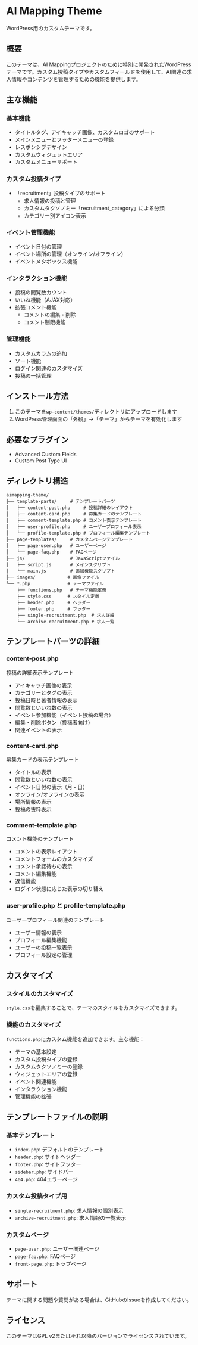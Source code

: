 # AI Mapping Theme

WordPress用のカスタムテーマです。

## 概要

このテーマは、AI Mappingプロジェクトのために特別に開発されたWordPressテーマです。カスタム投稿タイプやカスタムフィールドを使用して、AI関連の求人情報やコンテンツを管理するための機能を提供します。

## 主な機能

### 基本機能
- タイトルタグ、アイキャッチ画像、カスタムロゴのサポート
- メインメニューとフッターメニューの登録
- レスポンシブデザイン
- カスタムウィジェットエリア
- カスタムメニューサポート

### カスタム投稿タイプ
- 「recruitment」投稿タイプのサポート
  - 求人情報の投稿と管理
  - カスタムタクソノミー「recruitment_category」による分類
  - カテゴリー別アイコン表示

### イベント管理機能
- イベント日付の管理
- イベント場所の管理（オンライン/オフライン）
- イベントメタボックス機能

### インタラクション機能
- 投稿の閲覧数カウント
- いいね機能（AJAX対応）
- 拡張コメント機能
  - コメントの編集・削除
  - コメント制限機能

### 管理機能
- カスタムカラムの追加
- ソート機能
- ログイン関連のカスタマイズ
- 投稿の一括管理

## インストール方法

1. このテーマを`wp-content/themes/`ディレクトリにアップロードします
2. WordPress管理画面の「外観」→「テーマ」からテーマを有効化します

## 必要なプラグイン

- Advanced Custom Fields
- Custom Post Type UI

## ディレクトリ構造

```
aimapping-theme/
├── template-parts/     # テンプレートパーツ
│   ├── content-post.php     # 投稿詳細のレイアウト
│   ├── content-card.php     # 募集カードのテンプレート
│   ├── comment-template.php # コメント表示テンプレート
│   ├── user-profile.php     # ユーザープロフィール表示
│   └── profile-template.php # プロフィール編集テンプレート
├── page-templates/     # カスタムページテンプレート
│   ├── page-user.php   # ユーザーページ
│   └── page-faq.php    # FAQページ
├── js/                 # JavaScriptファイル
│   ├── script.js       # メインスクリプト
│   └── main.js         # 追加機能スクリプト
├── images/            # 画像ファイル
└── *.php              # テーマファイル
    ├── functions.php   # テーマ機能定義
    ├── style.css      # スタイル定義
    ├── header.php     # ヘッダー
    ├── footer.php     # フッター
    ├── single-recruitment.php  # 求人詳細
    └── archive-recruitment.php # 求人一覧
```

## テンプレートパーツの詳細

### content-post.php
投稿の詳細表示テンプレート
- アイキャッチ画像の表示
- カテゴリーとタグの表示
- 投稿日時と著者情報の表示
- 閲覧数といいね数の表示
- イベント参加機能（イベント投稿の場合）
- 編集・削除ボタン（投稿者向け）
- 関連イベントの表示

### content-card.php
募集カードの表示テンプレート
- タイトルの表示
- 閲覧数といいね数の表示
- イベント日付の表示（月・日）
- オンライン/オフラインの表示
- 場所情報の表示
- 投稿の抜粋表示

### comment-template.php
コメント機能のテンプレート
- コメントの表示レイアウト
- コメントフォームのカスタマイズ
- コメント承認待ちの表示
- コメント編集機能
- 返信機能
- ログイン状態に応じた表示の切り替え

### user-profile.php と profile-template.php
ユーザープロフィール関連のテンプレート
- ユーザー情報の表示
- プロフィール編集機能
- ユーザーの投稿一覧表示
- プロフィール設定の管理

## カスタマイズ

### スタイルのカスタマイズ
`style.css`を編集することで、テーマのスタイルをカスタマイズできます。

### 機能のカスタマイズ
`functions.php`にカスタム機能を追加できます。主な機能：
- テーマの基本設定
- カスタム投稿タイプの登録
- カスタムタクソノミーの登録
- ウィジェットエリアの登録
- イベント関連機能
- インタラクション機能
- 管理機能の拡張

## テンプレートファイルの説明

### 基本テンプレート
- `index.php`: デフォルトのテンプレート
- `header.php`: サイトヘッダー
- `footer.php`: サイトフッター
- `sidebar.php`: サイドバー
- `404.php`: 404エラーページ

### カスタム投稿タイプ用
- `single-recruitment.php`: 求人情報の個別表示
- `archive-recruitment.php`: 求人情報の一覧表示

### カスタムページ
- `page-user.php`: ユーザー関連ページ
- `page-faq.php`: FAQページ
- `front-page.php`: トップページ

## サポート

テーマに関する問題や質問がある場合は、GitHubのIssueを作成してください。

## ライセンス

このテーマはGPL v2またはそれ以降のバージョンでライセンスされています。 